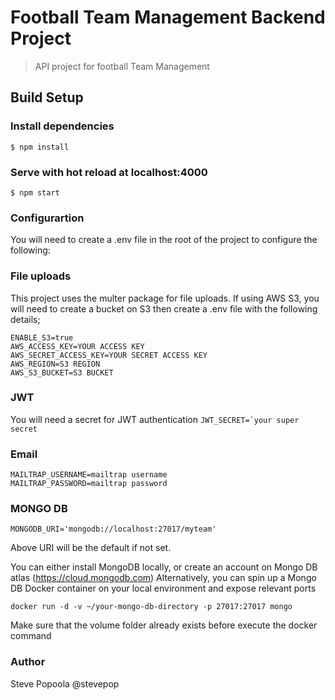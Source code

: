 # Football Team Management Backend Project

> API project for football Team Management

## Build Setup


### Install dependencies
`$ npm install`

### Serve with hot reload at localhost:4000
`$ npm start`

### Configurartion

You will need to create a .env file in the root of the project to configure the following:

### File uploads
This project uses the multer package for file uploads. If using AWS S3, you will need to create a bucket on S3 then create a .env file with the following details;

```
ENABLE_S3=true
AWS_ACCESS_KEY=YOUR ACCESS KEY
AWS_SECRET_ACCESS_KEY=YOUR SECRET ACCESS KEY
AWS_REGION=S3 REGION
AWS_S3_BUCKET=S3 BUCKET
```

### JWT
You will need a secret for JWT authentication
```JWT_SECRET=`your super secret```

### Email
```
MAILTRAP_USERNAME=mailtrap username
MAILTRAP_PASSWORD=mailtrap password
```

### MONGO DB
`MONGODB_URI='mongodb://localhost:27017/myteam'`

Above URI will be the default if not set.

You can either install MongoDB locally, or create an account on Mongo DB atlas (https://cloud.mongodb.com)
Alternatively, you can spin up a Mongo DB Docker container on your local environment and expose relevant ports

```
docker run -d -v ~/your-mongo-db-directory -p 27017:27017 mongo
```
Make sure that the volume folder already exists before execute the docker command

### Author
Steve Popoola @stevepop
````
